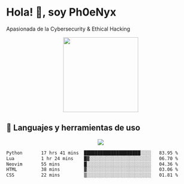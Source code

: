 

<h1>Hola! 👋, soy Ph0eNyx </h1>
<p>Apasionada de la Cybersecurity & Ethical Hacking</p>
<div id="header" align="center">
  <img src="https://media0.giphy.com/media/v1.Y2lkPTc5MGI3NjExa3FuMTIwZGtkcjQzeTByems5NWVoc3IwNjdqMzJqZ21tdzdvZzZ6ZSZlcD12MV9pbnRlcm5hbF9naWZfYnlfaWQmY3Q9cw/GUIlE3bi84TOjGzSo1/giphy.gif" width="200"/>
</div>
<h2>🚀 Languajes y herramientas de uso</h2>
<p align="center">
  <a href="https://skillicons.dev">
    <img src="https://skillicons.dev/icons?i=linux,kali,bash,html,css,docker,git,github,html,php,neovim,notion,obsidian,py,vscode" />
  </a>

```txt
Python       17 hrs 41 mins  █████████████████████░░░░   83.95 %
Lua          1 hr 24 mins    █▓░░░░░░░░░░░░░░░░░░░░░░░   06.70 %
Neovim       55 mins         █░░░░░░░░░░░░░░░░░░░░░░░░   04.36 %
HTML         38 mins         ▓░░░░░░░░░░░░░░░░░░░░░░░░   03.06 %
CSS          22 mins         ▒░░░░░░░░░░░░░░░░░░░░░░░░   01.81 %
```
